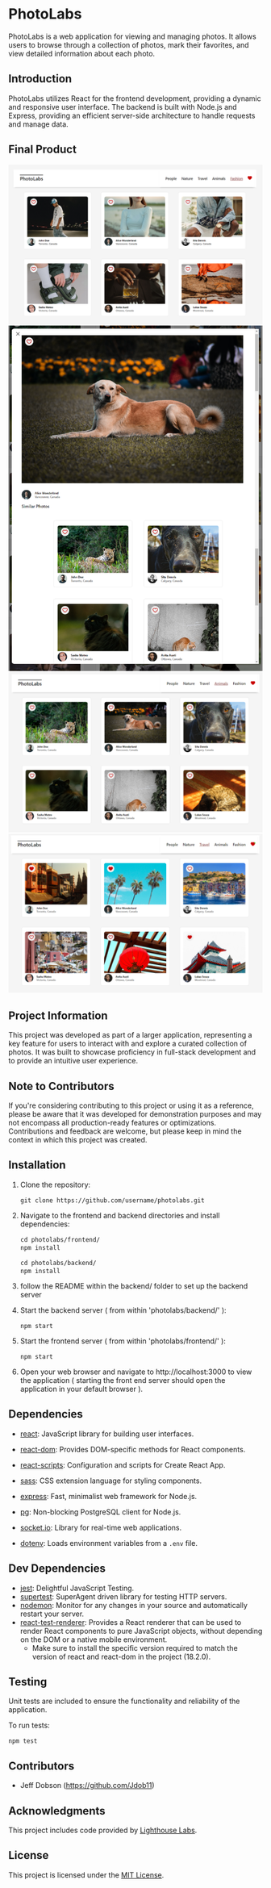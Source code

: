 # PhotoLabs

PhotoLabs is a web application for viewing and managing photos. It allows users to browse through a collection of photos, mark their favorites, and view detailed information about each photo.

## Introduction

PhotoLabs utilizes React for the frontend development, providing a dynamic and responsive user interface. The backend is built with Node.js and Express, providing an efficient server-side architecture to handle requests and manage data.

## Final Product

![Screenshot of Home Page](https://github.com/Jdob11/photo-lab/blob/main/frontend/public/docs/PhotoLabs%20Home%20Screen.png?raw=true)
![Screenshot of Photo Details Modal](https://github.com/Jdob11/photo-lab/blob/main/frontend/public/docs/PhotoLabs%20Photo%20Details%20Modal.png?raw=true)
![Screenshot of Topic List](https://github.com/Jdob11/photo-lab/blob/main/frontend/public/docs/PhotoLabs%20Topics%20List.png?raw=true)
![Screenshot of Favorites Notification](https://github.com/Jdob11/photo-lab/blob/main/frontend/public/docs/PhotoLabs%20Favorites%20Notification.png?raw=true)

## Project Information

This project was developed as part of a larger application, representing a key feature for users to interact with and explore a curated collection of photos. It was built to showcase proficiency in full-stack development and to provide an intuitive user experience.

## Note to Contributors

If you're considering contributing to this project or using it as a reference, please be aware that it was developed for demonstration purposes and may not encompass all production-ready features or optimizations. Contributions and feedback are welcome, but please keep in mind the context in which this project was created.

## Installation

1. Clone the repository:
   ```
   git clone https://github.com/username/photolabs.git
   ```

2. Navigate to the frontend and backend directories and install dependencies:
   ```
   cd photolabs/frontend/
   npm install
   ```


   ```
   cd photolabs/backend/
   npm install
   ```

3. follow the README within the backend/ folder to set up the backend server

4. Start the backend server ( from within 'photolabs/backend/' ):
   ```
   npm start
   ```

5. Start the frontend server ( from within 'photolabs/frontend/' ):
   ```
   npm start
   ```

6. Open your web browser and navigate to http://localhost:3000 to view the application ( starting the front end server should open the application in your default browser ).

## Dependencies

- [react](https://www.npmjs.com/package/react): JavaScript library for building user interfaces.
- [react-dom](https://www.npmjs.com/package/react-dom): Provides DOM-specific methods for React components.
- [react-scripts](https://www.npmjs.com/package/react-scripts): Configuration and scripts for Create React App.
- [sass](https://www.npmjs.com/package/sass): CSS extension language for styling components.

- [express](https://www.npmjs.com/package/express): Fast, minimalist web framework for Node.js.
- [pg](https://www.npmjs.com/package/pg): Non-blocking PostgreSQL client for Node.js.
- [socket.io](https://www.npmjs.com/package/socket.io): Library for real-time web applications.
- [dotenv](https://www.npmjs.com/package/dotenv): Loads environment variables from a `.env` file.

## Dev Dependencies

- [jest](https://www.npmjs.com/package/jest): Delightful JavaScript Testing.
- [supertest](https://www.npmjs.com/package/supertest): SuperAgent driven library for testing HTTP servers.
- [nodemon](https://www.npmjs.com/package/nodemon): Monitor for any changes in your source and automatically restart your server.
- [react-test-renderer](https://www.npmjs.com/package/react-test-renderer): Provides a React renderer that can be used to render React components to pure JavaScript objects, without depending on the DOM or a native mobile environment.
  - Make sure to install the specific version required to match the version of react and react-dom in the project (18.2.0).

## Testing

Unit tests are included to ensure the functionality and reliability of the application.

To run tests:
```
npm test
```

## Contributors

- Jeff Dobson (https://github.com/Jdob11)

## Acknowledgments

This project includes code provided by [Lighthouse Labs](https://www.lighthouselabs.ca/).

## License

This project is licensed under the [MIT License](LICENSE).
